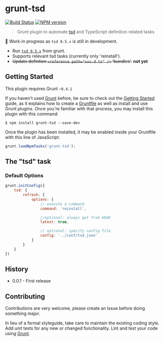 # grunt-tsd

[![Build Status](https://secure.travis-ci.org/DefinitelyTyped/grunt-tsd.png?branch=master)](http://travis-ci.org/DefinitelyTyped/grunt-tsd) [![NPM version](https://badge.fury.io/js/grunt-tsd.png)](http://badge.fury.io/js/grunt-tsd)

> Grunt plugin to automate [tsd](https://github.com/DefinitelyTyped/tsd/) and TypeScript definition related tasks

:construction: Work-in progress as `tsd 0.5.x` is still in development.

* Run [`tsd 0.5.x`](https://github.com/DefinitelyTyped/tsd/) from grunt.
* Supports relevant tsd tasks (currently only 'reinstall').
* ~~Update defintion `<reference path="xxx.d.ts" />` 'bundles'.~~ **not yet** 

## Getting Started

This plugin requires Grunt `~0.4.1`

If you haven't used [Grunt](http://gruntjs.com/) before, be sure to check out the [Getting Started](http://gruntjs.com/getting-started) guide, as it explains how to create a [Gruntfile](http://gruntjs.com/sample-gruntfile) as well as install and use Grunt plugins. Once you're familiar with that process, you may install this plugin with this command:

```shell
$ npm install grunt-tsd --save-dev
```

Once the plugin has been installed, it may be enabled inside your Gruntfile with this line of JavaScript:

```js
grunt.loadNpmTasks('grunt-tsd');
```

## The "tsd" task       

### Default Options

```js
grunt.initConfig({
	tsd: {
		refresh: {
			options: {
				// execute a command
				command: 'reinstall',

				//optional: always get from HEAD
				latest: true,

				// optional: specify config file
				config: '../conf/tsd.json'         
			}
		}
	}
})
```

## History

* 0.0.1 - First release

## Contributing

Contributions are very welcome, please create an Issue before doing something major.

In lieu of a formal styleguide, take care to maintain the existing coding style. Add unit tests for any new or changed functionality. Lint and test your code using [Grunt](http://gruntjs.com/).
